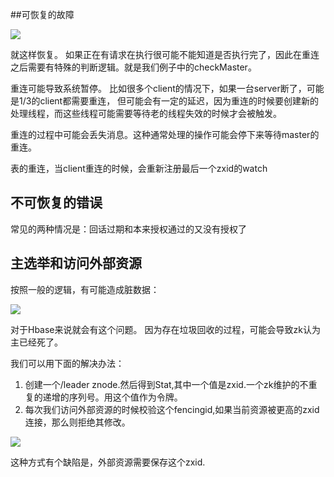 ##可恢复的故障

![](http://git.oschina.net/wzj777/princeWiki/raw/master/pic/zookeeper/zk-5.png)

就这样恢复。
如果正在有请求在执行很可能不能知道是否执行完了，因此在重连之后需要有特殊的判断逻辑。就是我们例子中的checkMaster。

重连可能导致系统暂停。 比如很多个client的情况下，如果一台server断了，可能是1/3的client都需要重连， 但可能会有一定的延迟，因为重连的时候要创建新的处理线程，而这些线程可能需要等待老的线程失效的时候才会被触发。

重连的过程中可能会丢失消息。这种通常处理的操作可能会停下来等待master的重连。

表的重连，当client重连的时候，会重新注册最后一个zxid的watch

## 不可恢复的错误
常见的两种情况是：回话过期和本来授权通过的又没有授权了

## 主选举和访问外部资源
按照一般的逻辑，有可能造成脏数据：

![](http://git.oschina.net/wzj777/princeWiki/raw/master/pic/zookeeper/zk-6.png)

对于Hbase来说就会有这个问题。
因为存在垃圾回收的过程，可能会导致zk认为主已经死了。

我们可以用下面的解决办法：
1. 创建一个/leader znode.然后得到Stat,其中一个值是zxid.一个zk维护的不重复的递增的序列号。用这个值作为令牌。
2. 每次我们访问外部资源的时候校验这个fencingid,如果当前资源被更高的zxid连接，那么则拒绝其修改。

![](http://git.oschina.net/wzj777/princeWiki/raw/master/pic/zookeeper/zk-7.png)

这种方式有个缺陷是，外部资源需要保存这个zxid.
